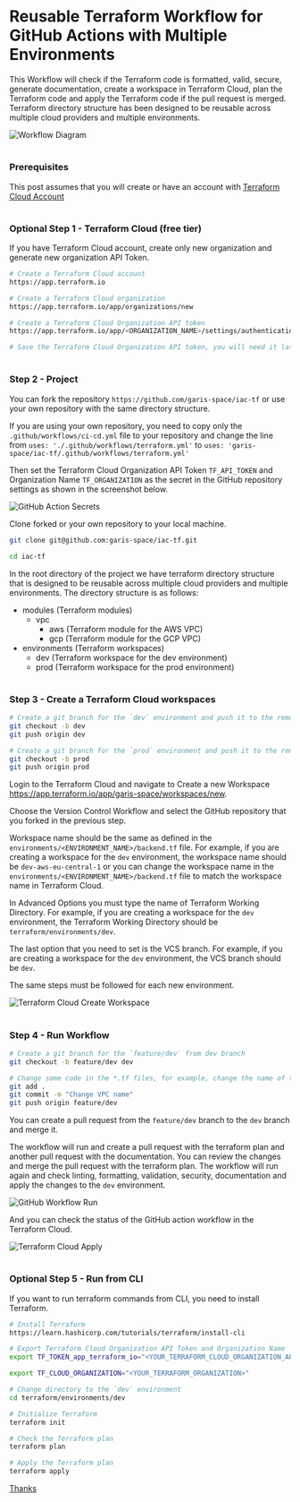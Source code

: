 # Reusable Terraform Workflow for GitHub Actions with Multiple Environments

This Workflow will check if the Terraform code is formatted, valid, secure, generate documentation, create a workspace in Terraform Cloud, plan the Terraform code and apply the Terraform code if the pull request is merged. Terraform directory structure has been designed to be reusable across multiple cloud providers and multiple environments.

![Workflow Diagram](docs/images/workflow-diagram.png)

#
### Prerequisites

This post assumes that you will create or have an account with [Terraform Cloud Account](https://app.terraform.io)

#
### Optional Step 1 - Terraform Cloud (free tier)

If you have Terraform Cloud account, create only new organization and generate new organization API Token.

```bash
# Create a Terraform Cloud account
https://app.terraform.io

# Create a Terraform Cloud organization
https://app.terraform.io/app/organizations/new

# Create a Terraform Cloud Organization API token
https://app.terraform.io/app/<ORGANIZATION_NAME>/settings/authentication-tokens

# Save the Terraform Cloud Organization API token, you will need it later in the GitHub repository secrets
```

#
### Step 2 - Project

You can fork the repository `https://github.com/garis-space/iac-tf` or use your own repository with the same directory structure.

If you are using your own repository, you need to copy only the `.github/workflows/ci-cd.yml` file to your repository and change the line
from
    `uses: './.github/workflows/terraform.yml'`
to
    `uses: 'garis-space/iac-tf/.github/workflows/terraform.yml'`

Then set the Terraform Cloud Organization API Token `TF_API_TOKEN` and Organization Name `TF_ORGANIZATION` as the secret in the GitHub repository settings as shown in the screenshot below.

![GitHub Action Secrets](docs/images/github-action-secrets.png)

Clone forked or your own repository to your local machine.

```bash
git clone git@github.com:garis-space/iac-tf.git

cd iac-tf
```

In the root directory of the project we have terraform directory structure that is designed to be reusable across multiple cloud providers and multiple environments. The directory structure is as follows:
- modules (Terraform modules)
  - vpc
    - aws (Terraform module for the AWS VPC)
    - gcp (Terraform module for the GCP VPC)
- environments (Terraform workspaces)
  - dev (Terraform workspace for the dev environment)
  - prod (Terraform workspace for the prod environment)

#
### Step 3 - Create a Terraform Cloud workspaces
```bash
# Create a git branch for the `dev` environment and push it to the remote repository
git checkout -b dev
git push origin dev

# Create a git branch for the `prod` environment and push it to the remote repository
git checkout -b prod
git push origin prod
```

Login to the Terraform Cloud and navigate to Create a new Workspace https://app.terraform.io/app/garis-space/workspaces/new.

Choose the Version Control Workflow and select the GitHub repository that you forked in the previous step.

Workspace name should be the same as defined in the `environments/<ENVIRONMENT_NAME>/backend.tf` file. For example, if you are creating a workspace for the `dev` environment, the workspace name should be `dev-aws-eu-central-1` or you can change the workspace name in the `environments/<ENVIRONMENT_NAME>/backend.tf` file to match the workspace name in Terraform Cloud.

In Advanced Options you must type the name of Terraform Working Directory. For example, if you are creating a workspace for the `dev` environment, the Terraform Working Directory should be `terraform/environments/dev`.

The last option that you need to set is the VCS branch. For example, if you are creating a workspace for the `dev` environment, the VCS branch should be `dev`.

The same steps must be followed for each new environment.

![Terraform Cloud Create Workspace](docs/images/terraform-cloud-create-workspace.png)

#
### Step 4 - Run Workflow
```bash
# Create a git branch for the `feature/dev` from dev branch
git checkout -b feature/dev dev

# Change some code in the *.tf files, for example, change the name of the VPC from `Main` to `Primary` in the `terraform/modules/vpc/aws/main.tf`, commit the changes and push it to the remote repository
git add .
git commit -m "Change VPC name"
git push origin feature/dev
```

You can create a pull request from the `feature/dev` branch to the `dev` branch and merge it.

The workflow will run and create a pull request with the terraform plan and another pull request with the documentation. You can review the changes and merge the pull request with the terraform plan. The workflow will run again and check linting, formatting, validation, security, documentation and apply the changes to the `dev` environment.

![GitHub Workflow Run](docs/images/github-workflow-run.png)

And you can check the status of the GitHub action workflow in the Terraform Cloud.

![Terraform Cloud Apply](docs/images/terraform-apply.png)

#
### Optional Step 5 - Run from CLI

If you want to run terraform commands from CLI, you need to install Terraform.

```bash
# Install Terraform
https://learn.hashicorp.com/tutorials/terraform/install-cli

# Export Terraform Cloud Organization API Token and Organization Name
export TF_TOKEN_app_terraform_io="<YOUR_TERRAFORM_CLOUD_ORGANIZATION_API_TOKEN>"

export TF_CLOUD_ORGANIZATION="<YOUR_TERRAFORM_ORGANIZATION>"

# Change directory to the `dev` environment
cd terraform/environments/dev

# Initialize Terraform
terraform init

# Check the Terraform plan
terraform plan

# Apply the Terraform plan
terraform apply
```
[Thanks](https://github.com/garis-space/iac-tf)
